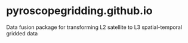 # pyroscopegridding.github.io
Data fusion package for transforming L2 satellite to L3 spatial-temporal gridded data
